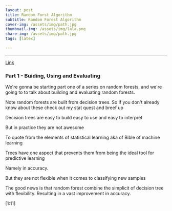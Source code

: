 ```yaml
---
layout: post
title: Random Forst Algorithm
subtitle: Random Forest Algorithm
cover-img: /assets/img/path.jpg
thumbnail-img: /assets/img/lala.png
share-img: /assets/img/path.jpg
tags: [latex]

---
```



<style TYPE="text/css">
code.has-jax {font: inherit; font-size: 100%; background: inherit; border: inherit;}
</style>
<script type="text/x-mathjax-config">
MathJax.Hub.Config({
    tex2jax: {
        inlineMath: [['$','$'], ['\\(','\\)']],
        skipTags: ['script', 'noscript', 'style', 'textarea', 'pre'] // removed 'code' entry
    }
});
MathJax.Hub.Queue(function() {
    var all = MathJax.Hub.getAllJax(), i;
    for(i = 0; i < all.length; i += 1) {
        all[i].SourceElement().parentNode.className += ' has-jax';
    }
});
</script>
<script type="text/javascript" src="https://cdnjs.cloudflare.com/ajax/libs/mathjax/2.7.4/MathJax.js?config=TeX-AMS_HTML-full"></script>

----------------
[Link](https://www.youtube.com/watch?v=J4Wdy0Wc_xQ)

### Part 1 - Buiding, Using and Evaluating

We're gonna be starting part one of a series on random forests, and we're going to to talk about building and evaluating random forests.

Note random forests are built from decision trees. So if you don't already know about these check out my stat quest and breef up

Decision trees are easy to build easy to use and easy to interpret

But in practice they are not awesome 

To quote from the elements of statistical learning aka of Bible of machine learning

Trees have one aspect that prevents them from being the ideal tool for predictive learning 

Namely in accuracy. 

But they are not flexible when it comes to classifying new samples

The good news is that random forest combine the simplicit of decision tree with flexibility. Resulting in a vast improvement in accuracy.

[1:11]